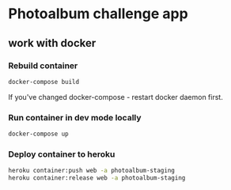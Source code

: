 # Photoalbum challenge app

## work with docker

### Rebuild container

```bash
docker-compose build
```

If you've changed docker-compose - restart docker daemon first.

### Run container in dev mode locally

```bash
docker-compose up
```

### Deploy container to heroku

```bash
heroku container:push web -a photoalbum-staging
heroku container:release web -a photoalbum-staging
```
